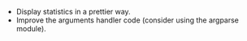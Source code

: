 * Display statistics in a prettier way.
* Improve the arguments handler code (consider using the argparse module).

